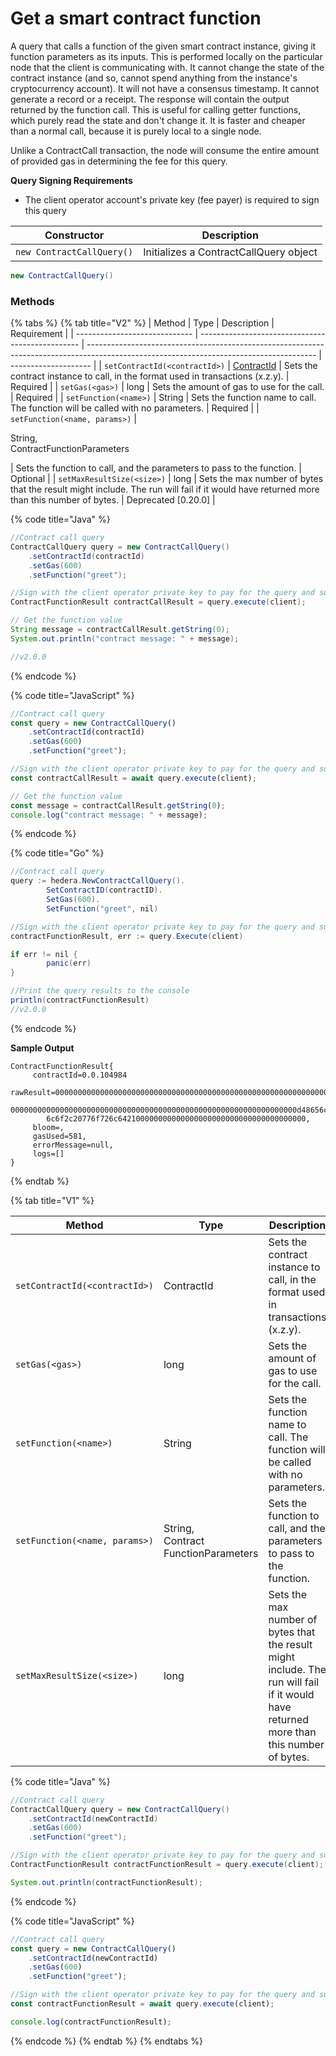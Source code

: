 # Get a smart contract function

A query that calls a function of the given smart contract instance, giving it function parameters as its inputs. This is performed locally on the particular node that the client is communicating with. It cannot change the state of the contract instance (and so, cannot spend anything from the instance's cryptocurrency account). It will not have a consensus timestamp. It cannot generate a record or a receipt. The response will contain the output returned by the function call. This is useful for calling getter functions, which purely read the state and don't change it. It is faster and cheaper than a normal call, because it is purely local to a single node.

Unlike a ContractCall transaction, the node will consume the entire amount of provided gas in determining the fee for this query.

**Query Signing Requirements**

* The client operator account's private key (fee payer) is required to sign this query

| Constructor               | Description                            |
| ------------------------- | -------------------------------------- |
| `new ContractCallQuery()` | Initializes a ContractCallQuery object |

```java
new ContractCallQuery()
```

### Methods

{% tabs %}
{% tab title="V2" %}
| Method                        | Type                                             | Description                                                                                                                             | Requirement          |
| ----------------------------- | ------------------------------------------------ | --------------------------------------------------------------------------------------------------------------------------------------- | -------------------- |
| `setContractId(<contractId>)` | [ContractId](../specialized-types.md#contractid) | Sets the contract instance to call, in the format used in transactions (x.z.y).                                                         | Required             |
| `setGas(<gas>)`               | long                                             | Sets the amount of gas to use for the call.                                                                                             | Required             |
| `setFunction(<name>)`         | String                                           | Sets the function name to call. The function will be called with no parameters.                                                         | Required             |
| `setFunction(<name, params>)` | <p>String, <br>ContractFunctionParameters</p>    | Sets the function to call, and the parameters to pass to the function.                                                                  | Optional             |
| `setMaxResultSize(<size>)`    | long                                             | Sets the max number of bytes that the result might include. The run will fail if it would have returned more than this number of bytes. | Deprecated \[0.20.0] |

{% code title="Java" %}
```java
//Contract call query
ContractCallQuery query = new ContractCallQuery()
    .setContractId(contractId)
    .setGas(600)
    .setFunction("greet"); 

//Sign with the client operator private key to pay for the query and submit the query to a Hedera network
ContractFunctionResult contractCallResult = query.execute(client);

// Get the function value
String message = contractCallResult.getString(0);
System.out.println("contract message: " + message);

//v2.0.0
```
{% endcode %}

{% code title="JavaScript" %}
```javascript
//Contract call query
const query = new ContractCallQuery()
    .setContractId(contractId)
    .setGas(600)
    .setFunction("greet");

//Sign with the client operator private key to pay for the query and submit the query to a Hedera network
const contractCallResult = await query.execute(client);

// Get the function value
const message = contractCallResult.getString(0);
console.log("contract message: " + message);
```
{% endcode %}

{% code title="Go" %}
```java
//Contract call query
query := hedera.NewContractCallQuery().
		SetContractID(contractID).
		SetGas(600).
		SetFunction("greet", nil)

//Sign with the client operator private key to pay for the query and submit the query to a Hedera network
contractFunctionResult, err := query.Execute(client)

if err != nil {
		panic(err)
}

//Print the query results to the console
println(contractFunctionResult)
//v2.0.0
```
{% endcode %}

**Sample Output**



```
ContractFunctionResult{
     contractId=0.0.104984
     rawResult=000000000000000000000000000000000000000000000000000000000000002
        0000000000000000000000000000000000000000000000000000000000000000d48656c
        6c6f2c20776f726c642100000000000000000000000000000000000000, 
     bloom=, 
     gasUsed=581, 
     errorMessage=null, 
     logs=[]
}
```
{% endtab %}

{% tab title="V1" %}


| Method                        | Type                                              | Description                                                                                                                             | Requirement          |
| ----------------------------- | ------------------------------------------------- | --------------------------------------------------------------------------------------------------------------------------------------- | -------------------- |
| `setContractId(<contractId>)` | ContractId                                        | Sets the contract instance to call, in the format used in transactions (x.z.y).                                                         | Required             |
| `setGas(<gas>)`               | long                                              | Sets the amount of gas to use for the call.                                                                                             | Required             |
| `setFunction(<name>)`         | String                                            | Sets the function name to call. The function will be called with no parameters.                                                         | Required             |
| `setFunction(<name, params>)` | <p>String, <br>Contract<br>FunctionParameters</p> | Sets the function to call, and the parameters to pass to the function.                                                                  | Optional             |
| `setMaxResultSize(<size>)`    | long                                              | Sets the max number of bytes that the result might include. The run will fail if it would have returned more than this number of bytes. | Deprecated \[0.20.0] |

{% code title="Java" %}
```java
//Contract call query
ContractCallQuery query = new ContractCallQuery()
    .setContractId(newContractId)
    .setGas(600)
    .setFunction("greet");

//Sign with the client operator private key to pay for the query and submit the query to a Hedera network
ContractFunctionResult contractFunctionResult = query.execute(client);

System.out.println(contractFunctionResult);
```
{% endcode %}

{% code title="JavaScript" %}
```javascript
//Contract call query
const query = new ContractCallQuery()
    .setContractId(newContractId)
    .setGas(600)
    .setFunction("greet");

//Sign with the client operator private key to pay for the query and submit the query to a Hedera network
const contractFunctionResult = await query.execute(client);

console.log(contractFunctionResult);
```
{% endcode %}
{% endtab %}
{% endtabs %}
